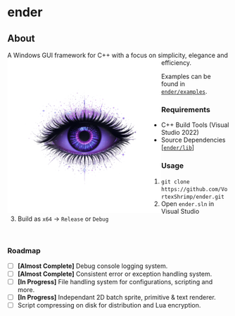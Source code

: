 # ender
## About
A Windows GUI framework for C++ with a focus on simplicity, elegance and efficiency.
<img src="data/logo.png" align="left" width="350px"/>

Examples can be found in [`ender/examples`](https://github.com/VortexShrimp/ender/tree/master/examples).
### Requirements
- C++ Build Tools (Visual Studio 2022)
- Source Dependencies [[`ender/lib`](https://github.com/VortexShrimp/ender/tree/master/ender/lib)]
### Usage
1. `git clone https://github.com/VortexShrimp/ender.git`
2. Open `ender.sln` in Visual Studio 
3. Build as `x64` -> `Release` or `Debug`
<br clear="left"/>

### Roadmap
- [ ] **[Almost Complete]** Debug console logging system.
- [ ] **[Almost Complete]** Consistent error or exception handling system.
- [ ] **[In Progress]** File handling system for configurations, scripting and more.
- [ ] **[In Progress]** Independant 2D batch sprite, primitive & text renderer.
- [ ] Script compressing on disk for distribution and Lua encryption.

<!--
## Example
### Simple Window
The example below spawns a 64-bit Win32, Directx11 window running ImGui.
This is the [mess](https://github.com/ocornut/imgui/blob/master/examples/example_win32_directx11/main.cpp)
that *ender* is cleaning up.
```cpp
// include <ender/platform/window.hpp>
// include <imgui/imgui.h>

void on_render_frame(ender::window*) {
    // Run any ImGui code here.
    ImGui::ShowDemoWindow();
}

INT WINAPI wWinMain(HINSTANCE, HINSTANCE, PWSTR, INT) {
    auto app = std::make_unique<ender::window>();
    if (app->create(nullptr, {.title = L"simple window",
                              .class_name = L"simple_class",
                              .width = 1280,
                              .height = 720,
                              .on_message_create = nullptr,
                              .on_message_destroy = nullptr,
                              .on_message_close = nullptr}) == true) {
        while (app->handle_events(nullptr) == true) {
            app->render_frame(on_render_frame);
        }

        app->destroy(nullptr);

        return 0;
    }

    return 1;
}
```
<img src="data/menu_app_example.PNG" align="right" width="450px"></img>

Find more examples at [`ender/examples`](https://github.com/VortexShrimp/ender/tree/master/examples).

Any class inheritting from <code>ender\::window</code> can be infinitely created.
For example, you could have <code>std::vector<ender\::window*> windows</code>
to manage many windows.

All window messages will be routed through their own callbacks, if they've been set
during initialization. Use them to change what your windows do.

This example is using *ender* as a window framework with ImGui, but its much
more capable than that.

<br clear="right"/>

### Crypto Price Checker
<img src="data/price_checker_example.PNG" align="left" width="300px"></img>
This project's user interface is scripted with Lua by setting up an `ender::lua_window`.
See [`examples/crypto_price_checker`](https://github.com/VortexShrimp/ender/tree/master/examples/crypto_price_checker)
for the source code.

It makes asynchronous get requests to a crypto REST API and parses
the json before displaying the coin's information.

<br clear="left"/>

## Distribution
Applications created with *ender* are fully self containing. Projects created
with `ender::window` can be destributed as an executable only.

Applications created with `ender::lua_window` will simply require a "script"
directory alongside the executable containing the desired scripts.

## Support
Only supports 64-bit Windows at the moment.
-->
